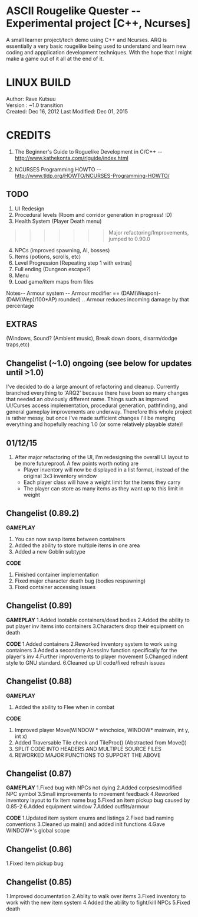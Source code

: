 ASCII Rougelike Quester -- Experimental project [C++, Ncurses]
=============================================================
A small learner project/tech demo using C++ and Ncurses. ARQ is 
essentially a very basic rougelike being used to understand and learn
new coding and appplication development techniques. With the hope that I might make a game out of it all at the end of it.

LINUX BUILD
===========
Author: Rave Kutsuu   
Version : ~1.0 transition                             
Created: Dec 16, 2012
Last Modified: Dec 01, 2015

CREDITS
=======
1. The Beginner's Guide to Roguelike Development in C/C++ -- 
http://www.kathekonta.com/rlguide/index.html 

2. NCURSES Programming HOWTO --  
http://www.tldp.org/HOWTO/NCURSES-Programming-HOWTO/                      

TODO
----
1. UI Redesign 
2. Procedural levels (Room and corridor generation in progress! :D)
3. Health System (Player Death menu)
>>>>>>> Major refactoring/Improvements, jumped to 0.90.0
4. NPCs (improved spawning, AI, bosses)
5. Items (potions, scrolls, etc)
6. Level Progression [Repeating step 1 with extras] 
7. Full ending (Dungeon escape?)
8. Menu
9. Load game/item maps from files

Notes-- 
Armour system -- Armour modifier == (DAM(Weapon)-(DAM(Wep)/100*AP) rounded) .. Armour reduces incoming damage by that percentage

EXTRAS
------
(Windows, Sound? (Ambient music), Break down doors, disarm/dodge traps,etc)

Changelist (~1.0) ongoing (see below for updates until >1.0)
----------------
I've decided to do a large amount of refactoring and cleanup. Currently branched everything to 'ARQ2' because there have been so many changes that needed an obviously different name. Things such as improved UI/Curses access implementation, procedural generation, 
pathfinding, and general gameplay improvements are underway. Therefore this whole project is rather messy, but once I've made sufficient changes I'll be merging everything and hopefully reaching 1.0 (or some relatively playable state)! 

01/12/15  
--------
1. After major refactoring of the UI, I'm redesigning the overall UI layout to be more futureproof. A few points worth noting are
     * Player inventory will now be displayed in a list format, instead of the original 3x3 inventory window
     * Each player class will have a weight limit for the items they carry
     * The player can store as many items as they want up to this limit in weight


Changelist (0.89.2)
-------------------

**GAMEPLAY**
1. You can now swap items between containers
2. Added the ability to store multiple items in one area
3. Added a new Goblin subtype

**CODE**
1. Finished container implementation
2. Fixed major character death bug (bodies respawning)
3. Fixed container accessing issues

Changelist (0.89)
-----------------

**GAMEPLAY**
1.Added lootable containers/dead bodies
2.Added the ability to put player inv items into containers
3.Characters drop their equipment on death

**CODE**
1.Added containers
2.Reworked inventory system to work using containers
3.Added a secondary AcessInv function specifically for the player's inv
4.Further improvements to player movement
5.Changed indent style to GNU standard.
6.Cleaned up UI code/fixed refresh issues

Changelist (0.88)
-----------------

**GAMEPLAY**
1. Added the ability to Flee when in combat

**CODE**
1. Improved player Move(WINDOW * winchoice, WINDOW* mainwin, int y, int x)
2. Added Traversable Tile check and TileProc() (Abstracted from Move())
3. SPLIT CODE INTO HEADERS AND MULTIPLE SOURCE FILES
4. REWORKED MAJOR FUNCTIONS TO SUPPORT THE ABOVE

Changelist (0.87)
-----------------

**GAMEPLAY**
1.Fixed bug with NPCs not dying
2.Added corpses/modified NPC symbol
3.Small improvements to movement feedback
4.Reworked inventory layout to fix item name bug
5.Fixed an item pickup bug caused by 0.85-2
6.Added equipment window
7.Added outfits/armour

**CODE**
1.Updated item system enums and listings 
2.Fixed bad naming conventions
3.Cleaned up main() and added init functions
4.Gave WINDOW*'s global scope

Changelist (0.86)
-----------------
1.Fixed item pickup bug

Changelist (0.85)
-----------------

1.Improved documentation
2.Ablity to walk over items
3.Fixed inventory to work with the new item system
4.Added the ability to fight/kill NPCs
5.Fixed death


